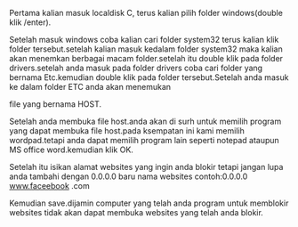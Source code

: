 Pertama kalian masuk localdisk C, terus kalian pilih folder windows(double klik /enter).

Setelah masuk windows coba kalian cari folder system32 terus kalian klik folder tersebut.setelah kalian masuk kedalam folder system32 maka kalian akan menemkan berbagai macam folder.setelah itu double klik pada folder drivers.setelah anda masuk pada folder drivers coba cari folder yang bernama Etc.kemudian double klik pada folder tersebut.Setelah anda masuk ke dalam folder ETC anda akan menemukan

file yang bernama HOST.

Setelah anda membuka file host.anda akan di surh untuk memilih program yang dapat membuka file host.pada ksempatan ini kami memilih wordpad.tetapi anda dapat memilih program lain seperti notepad ataupun MS office word.kemudian klik OK.

Setelah itu isikan alamat websites yang ingin anda blokir tetapi jangan lupa anda tambahi dengan 0.0.0.0 baru nama websites contoh:0.0.0.0 www.faceebook .com

Kemudian save.dijamin computer yang telah anda program untuk memblokir websites tidak akan dapat membuka websites yang telah anda blokir.
